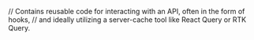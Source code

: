 // Contains reusable code for interacting with an API, often in the form of hooks,
// and ideally utilizing a server-cache tool like React Query or RTK Query.
